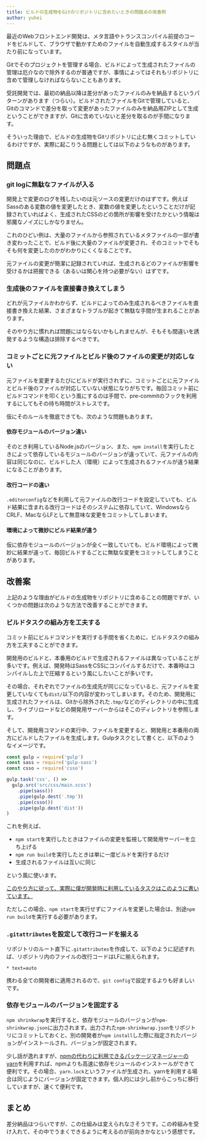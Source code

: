 ```yaml
---
title: ビルドの生成物をGitのリポジトリに含めたいときの問題点の改善例
author: yuhei
---
```


最近のWebフロントエンド開発は、メタ言語やトランスコンパイル前提のコードをビルドして、ブラウザで動かすためのファイルを自動生成するスタイルが当たり前になっています。

Gitでそのプロジェクトを管理する場合、ビルドによって生成されたファイルの管理は厄介なので除外するのが普通ですが、事情によってはそれもリポジトリに含めて管理しなければならないこともあります。

<!-- more -->

受託開発では、最初の納品以降は差分があったファイルのみを納品するというパターンがあります（つらい）。ビルドされたファイルをGitで管理していると、Gitのコマンドで差分を取って変更があったファイルのみを納品用ZIPとして生成ということができますが、Gitに含めていないと差分を取るのが手間になります。

そういった理由で、ビルドの生成物をGitリポジトリに止む無くコミットしているわけですが、実際に起こりうる問題としては以下のようなものがあります。

## 問題点

### git logに無駄なファイルが入る

開発上で変更のログを残したいのは元ソースの変更だけのはずです。例えばSassのある変数の値を変更したとき、変数の値を変更したということだけが記録されていればよく、生成されたCSSのどの箇所が影響を受けたかという情報は邪魔なノイズにしかなりません。

これのひどい例は、大量のファイルから参照されているメタファイルの一部が書き変わったことで、ビルド後に大量のファイルが変更され、そのコミットでそもそも何を変更したのかがわかりにくくなることです。

元ファイルの変更が簡潔に記録されていれば、生成されるどのファイルが影響を受けるかは把握できる（あるいは関心を持つ必要がない）はずです。

### 生成後のファイルを直接書き換えてしまう

どれが元ファイルかわからず、ビルドによってのみ生成されるべきファイルを直接書き換えた結果、さまざまなトラブルが起きて無駄な手間が生まれることがあります。

そのやり方に慣れれば問題にはならないかもしれませんが、そもそも間違いを誘発するような構造は排除するべきです。

### コミットごとに元ファイルとビルド後のファイルの変更が対応しない

元ファイルを変更するたびにビルドが実行されずに、コミットごとに元ファイルとビルド後のファイルが対応していない状態になりがちです。毎回コミット前にビルドコマンドを叩くという風にするのは手間で、pre-commitのフックを利用するにしてもその待ち時間がストレスです。

仮にそのルールを徹底できても、次のような問題もあります。

#### 依存モジュールのバージョン違い

そのとき利用しているNode.jsのバージョン、また、`npm install`を実行したときによって依存しているモジュールのバージョンが違っていて、元ファイルの内容は同じなのに、ビルドした人（環境）によって生成されるファイルが違う結果になることがあります。

#### 改行コードの違い

`.editorconfig`などを利用して元ファイルの改行コードを設定していても、ビルド結果に含まれる改行コードはそのシステムに依存していて、WindowsならCRLF、MacならLFとして無意味な変更をコミットしてしまいます。

#### 環境によって微妙にビルド結果が違う

仮に依存モジュールのバージョンが全く一致していても、ビルド環境によって微妙に結果が違って、毎回ビルドするごとに無駄な変更をコミットしてしまうことがあります。

## 改善案

上記のような理由がビルドの生成物をリポジトリに含めることの問題ですが、いくつかの問題は次のような方法で改善することができます。

### ビルドタスクの組み方を工夫する

コミット前にビルドコマンドを実行する手間を省くために、ビルドタスクの組み方を工夫することができます。

開発用のビルドと、本番用のビルドで生成されるファイルは異なっていることが多いです。例えば、開発時はSassをCSSにコンパイルするだけで、本番時はコンパイルした上で圧縮するという風にしたいことが多いです。

その場合、それぞれでファイルの生成先が同じになっていると、元ファイルを変更していなくても`dist/`以下の内容が変わってしまいます。そのため、開発用に生成されたファイルは、Gitから除外された`.tmp/`などのディレクトリの中に生成し、ライブリロードなどの開発用サーバーからはそこのディレクトリを参照します。

そして、開発用コマンドの実行中、ファイルを変更すると、開発用と本番用の両方にビルドしたファイルを生成します。Gulpタスクとして書くと、以下のようなイメージです。

```javascript
const gulp = require('gulp')
const sass = require('gulp-sass')
const csso = require('csso')

gulp.task('css', () =>
  gulp.src('src/css/main.scss')
    .pipe(sass())
    .pipe(gulp.dest('.tmp'))
    .pipe(csso())
    .pipe(gulp.dest('dist'))
)
```

これを例えば、

- `npm start`を実行したときはファイルの変更を監視して開発用サーバーを立ち上げる
- `npm run build`を実行したときは単に一度ビルドを実行するだけ
- 生成されるファイルは互いに同じ

という風に使います。

[このやり方に従って、実際に僕が開発時に利用しているタスクはこのように書いています。](https://github.com/yuheiy/real-world-website-boilerplate/blob/v2/gulpfile.babel.js)

ただしこの場合、`npm start`を実行せずにファイルを変更した場合は、別途`npm run build`を実行する必要があります。

### `.gitattributes`を設定して改行コードを揃える

リポジトリのルート直下に`.gitattributes`を作成して、以下のように記述すれば、リポジトリ内のファイルの改行コードはLFに揃えられます。

```
* text=auto
```

携わる全ての開発者に適用されるので、`git config`で設定するよりも好ましいです。

### 依存モジュールのバージョンを固定する

`npm shrinkwrap`を実行すると、依存モジュールのバージョンが`npm-shrinkwrap.json`に出力されます。出力された`npm-shrinkwrap.json`をリポジトリにコミットしておくと、別の開発者が`npm install`した際に指定されたバージョンがインストールされ、バージョンが固定されます。

少し話が逸れますが、[npmの代わりに利用できるパッケージマネージャーのyarn](https://github.com/yarnpkg/yarn)を利用すれば、npmよりも高速に依存モジュールのインストールができて便利です。その場合、`yarn.lock`というファイルが生成され、yarnを利用する場合は同じようにバージョンが固定できます。個人的には少し前からこっちに移行していますが、速くて便利です。

## まとめ

差分納品はつらいですが、この仕組みは変えられなさそうです。この枠組みを受け入れて、その中でうまくできるように考えるのが前向きかなという感想です。
